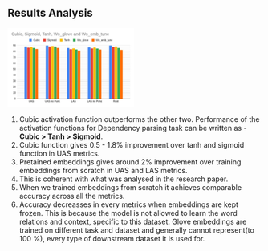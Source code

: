 ## Results Analysis

<img src="https://github.com/adich23/Natural-Language-Processing/blob/master/Dependency%20Parsing/results/results-1.png" width="50%">

1. Cubic activation function outperforms the other two. Performance of the activation functions for
Dependency parsing task can be written as - **Cubic > Tanh > Sigmoid**.
2. Cubic function gives 0.5 - 1.8% improvement over tanh and sigmoid function in
UAS metrics.
3. Pretained embeddings gives around 2% improvement over training embeddings from scratch in UAS and LAS metrics.
4. This is coherent with what was analysed in the research paper.
5. When we trained embeddings from scratch it achieves comparable accuracy across all the metrics.
6. Accuracy decreasses in every metrics when embeddings are kept frozen. This is
because the model is not allowed to learn the word relations and context, specific
to this dataset. Glove embeddings are trained on different task and dataset and
generally cannot represent(to 100 %), every type of downstream dataset it is
used for.
<!--
|             |   UAS  | UAS no Punc |   LAS  | LAS no Punc |   UEM  | UEM no Punc |  Root  |
|:-----------:|:------:|:-----------:|:------:|:-----------:|:------:|:-----------:|:------:|
|    Cubic    | 87.972 |    89.642   | 85.405 |    86.734   | 35.411 |    38.529   | 89.941 |
|   Sigmoid   | 86.113 |    87.896   | 83.647 |    85.104   | 30.058 |    32.705   | 87.352 |
|     Tanh    | 87.424 |    89.043   | 85.086 |    86.395   | 34.294 |    36.882   | 88.176 |
|   Wo_glove  | 85.968 |    87.794   | 83.418 |    84.917   | 30.764 |    33.352   | 85.823 |
| Wo_emb_tune | 84.049 |    85.881   | 81.451 |    82.959   |  27.0  |    29.176   | 82.588 |
-->
